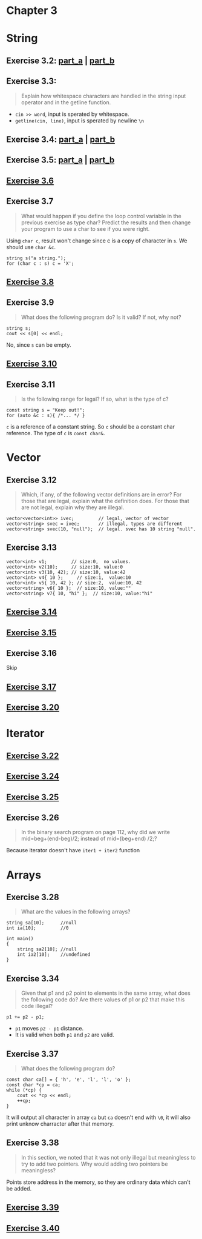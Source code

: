 # Chapter 3

String
=======
Exercise 3.2: [part_a](https://github.com/gong7788/cpp-primer/blob/master/ch03/ex3_2a.cpp) | [part_b](https://github.com/gong7788/cpp-primer/blob/master/ch03/ex3_2b.cpp)
-----
Exercise 3.3:
-----
> Explain how whitespace characters are handled in the string input operator and in the getline function.
  + `cin >> word`, input is sperated by whitespace. 
  + `getline(cin, line)`, input is sperated by newline `\n`
 
Exercise 3.4: [part_a](https://github.com/gong7788/cpp-primer/blob/master/ch03/ex3_4a.cpp) | [part_b](https://github.com/gong7788/cpp-primer/blob/master/ch03/ex3_4b.cpp)
----
Exercise 3.5: [part_a](https://github.com/gong7788/cpp-primer/blob/master/ch03/ex3_5a.cpp) | [part_b](https://github.com/gong7788/cpp-primer/blob/master/ch03/ex3_5b.cpp)
----
[Exercise 3.6](https://github.com/gong7788/cpp-primer/blob/master/ch03/ex3_6.cpp)
---
Exercise 3.7
---
> What would happen if you define the loop control variable in the previous exercise as type char? Predict the results and then change your program to use a char to see if you were right.

Using `char c`, result won't change since c is a copy of character in `s`. We should use `char &c`.   
```
string s("a string.");    
for (char c : s) c = 'X';
```

[Exercise 3.8](https://github.com/gong7788/cpp-primer/blob/master/ch03/ex3_8.cpp)
---
Exercise 3.9
---
> What does the following program do? Is it valid? If not, why not?
```
string s;
cout << s[0] << endl;
```

No, since `s` can be empty. 

[Exercise 3.10](https://github.com/gong7788/cpp-primer/blob/master/ch03/ex3_10.cpp)
---
Exercise 3.11
---
> Is the following range for legal? If so, what is the type of c?
```
const string s = "Keep out!";
for (auto &c : s){ /*... */ }
```
`c` is a reference of a constant string. So `c` should be a constant char reference. 
The type of `c` is `const char&`.

Vector 
===
Exercise 3.12
---
> Which, if any, of the following vector definitions are in error? For those that are legal, explain what the definition does. For those that are not legal, explain why they are illegal.
```
vector<vector<int>> ivec;         // legal, vector of vector
vector<string> svec = ivec;       // illegal, types are different
vector<string> svec(10, "null");  // legal. svec has 10 string "null". 
```

Exercise 3.13
---
```
vector<int> v1;         // size:0,  no values.
vector<int> v2(10);     // size:10, value:0
vector<int> v3(10, 42); // size:10, value:42
vector<int> v4{ 10 };     // size:1,  value:10
vector<int> v5{ 10, 42 }; // size:2,  value:10, 42
vector<string> v6{ 10 };  // size:10, value:""
vector<string> v7{ 10, "hi" };  // size:10, value:"hi"
```

[Exercise 3.14](https://github.com/gong7788/cpp-primer/blob/master/ch03/ex3_14.cpp)
---
[Exercise 3.15](https://github.com/gong7788/cpp-primer/blob/master/ch03/ex3_15.cpp)
---
Exercise 3.16
---
Skip 


[Exercise 3.17](https://github.com/gong7788/cpp-primer/blob/master/ch03/ex3_17.cpp)
---

[Exercise 3.20](https://github.com/gong7788/cpp-primer/blob/master/ch03/ex3_20.cpp)
---

Iterator
===

[Exercise 3.22](https://github.com/gong7788/cpp-primer/blob/master/ch03/ex3_22.cpp)
---

[Exercise 3.24](https://github.com/gong7788/cpp-primer/blob/master/ch03/ex3_24.cpp)
---

[Exercise 3.25](https://github.com/gong7788/cpp-primer/blob/master/ch03/ex3_25.cpp)
---

Exercise 3.26
---
> In the binary search program on page 112, why did we write mid=beg+(end-beg)/2; instead of mid=(beg+end) /2;?

Because iterator doesn't have `iter1 + iter2` function

# Arrays

Exercise 3.28
---
> What are the values in the following arrays?

```
string sa[10];      //null
int ia[10];         //0

int main() 
{
    string sa2[10]; //null
    int ia2[10];    //undefined
}
```

Exercise 3.34
---
> Given that p1 and p2 point to elements in the same array, what does the following code do? Are there values of p1 or p2 that make this code illegal?    

```
p1 += p2 - p1;
```
- `p1` moves `p2 - p1` distance. 
- It is valid when both `p1` and `p2` are valid. 

Exercise 3.37
---
> What does the following program do?

```
const char ca[] = { 'h', 'e', 'l', 'l', 'o' };
const char *cp = ca;
while (*cp) {
    cout << *cp << endl;
    ++cp;
}
```

It will output all character in array `ca` but `ca` doesn't end with `\0`, it will also print unknow charracter after that memory. 

Exercise 3.38
---
> In this section, we noted that it was not only illegal but meaningless to try to add two pointers. Why would adding two pointers be meaningless?

Points store address in the memory, so they are ordinary data which can't be added. 

[Exercise 3.39](https://github.com/gong7788/cpp-primer/blob/master/ch03/ex3_39.cpp)
---
[Exercise 3.40](https://github.com/gong7788/cpp-primer/blob/master/ch03/ex3_40.cpp)
---

